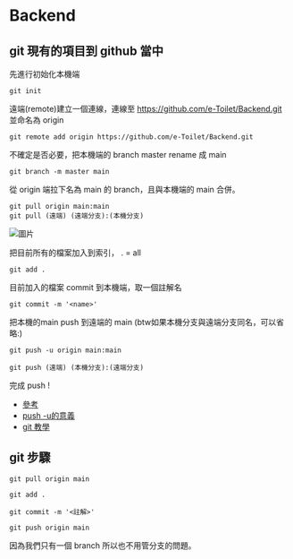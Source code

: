 # Backend

## git 現有的項目到 github 當中

先進行初始化本機端
```
git init
```
遠端(remote)建立一個連線，連線至 https://github.com/e-Toilet/Backend.git 並命名為 origin
```
git remote add origin https://github.com/e-Toilet/Backend.git
```

不確定是否必要，把本機端的 branch master rename 成 main
```
git branch -m master main
```

從 origin 端拉下名為 main 的 branch，且與本機端的 main 合併。
```
git pull origin main:main
git pull (遠端) (遠端分支):(本機分支)
```

![圖片](https://user-images.githubusercontent.com/95761806/145253882-8dfc2306-d1f3-4499-8c3c-33b16a69c1e9.png)

把目前所有的檔案加入到索引， . = all
```
git add .
```

目前加入的檔案 commit 到本機端，取一個註解名
```
git commit -m '<name>'
```

把本機的main push 到遠端的 main  (btw如果本機分支與遠端分支同名，可以省略:)
```
git push -u origin main:main

git push (遠端) (本機分支):(遠端分支)
```

完成 push !
  
* [參考](https://blog.csdn.net/kuangdacaikuang/article/details/84632883)
* [push -u的意義](https://blog.csdn.net/Lakers2015/article/details/111318801)
* [git 教學](https://zlargon.gitbooks.io/git-tutorial/content/remote/push.html)

## git 步驟

```
git pull origin main
```

```
git add .
```

```
git commit -m '<註解>'
```

```
git push origin main
```

因為我們只有一個 branch 所以也不用管分支的問題。